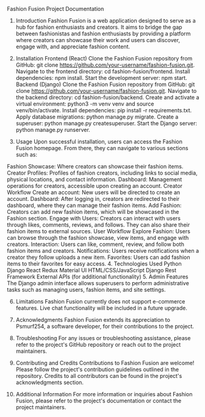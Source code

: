 Fashion Fusion Project Documentation
1. Introduction
Fashion Fusion is a web application designed to serve as a hub for fashion enthusiasts and creators. It aims to bridge the gap between fashionistas and fashion enthusiasts by providing a platform where creators can showcase their work and users can discover, engage with, and appreciate fashion content.

2. Installation
Frontend (React)
Clone the Fashion Fusion repository from GitHub: git clone https://github.com/your-username/fashion-fusion.git.
Navigate to the frontend directory: cd fashion-fusion/frontend.
Install dependencies: npm install.
Start the development server: npm start.
Backend (Django)
Clone the Fashion Fusion repository from GitHub: git clone https://github.com/your-username/fashion-fusion.git.
Navigate to the backend directory: cd fashion-fusion/backend.
Create and activate a virtual environment: python3 -m venv venv and source venv/bin/activate.
Install dependencies: pip install -r requirements.txt.
Apply database migrations: python manage.py migrate.
Create a superuser: python manage.py createsuperuser.
Start the Django server: python manage.py runserver.
3. Usage
Upon successful installation, users can access the Fashion Fusion homepage. From there, they can navigate to various sections such as:

Fashion Showcase: Where creators can showcase their fashion items.
Creator Profiles: Profiles of fashion creators, including links to social media, physical locations, and contact information.
Dashboard: Management operations for creators, accessible upon creating an account.
Creator Workflow
Create an account: New users will be directed to create an account.
Dashboard: After logging in, creators are redirected to their dashboard, where they can manage their fashion items.
Add Fashion: Creators can add new fashion items, which will be showcased in the Fashion section.
Engage with Users: Creators can interact with users through likes, comments, reviews, and follows. They can also share their fashion items to external sources.
User Workflow
Explore Fashion: Users can browse through the fashion showcase, view items, and engage with creators.
Interaction: Users can like, comment, review, and follow both fashion items and creators.
Notifications: Users receive notifications when a creator they follow uploads a new item.
Favorites: Users can add fashion items to their favorites for easy access.
4. Technologies Used
Python
Django
React Redux
Material UI
HTML/CSS/JavaScript
Django Rest Framework
External APIs (for additional functionality)
5. Admin Features
The Django admin interface allows superusers to perform administrative tasks such as managing users, fashion items, and site settings.

6. Limitations
Fashion Fusion currently does not support e-commerce features. Live chat functionality will be included in a future upgrade.

7. Acknowledgments
Fashion Fusion extends its appreciation to Psmurf254, a software developer, for their contributions to the project.

8. Troubleshooting
For any issues or troubleshooting assistance, please refer to the project's GitHub repository or reach out to the project maintainers.

9. Contributing and Credits
Contributions to Fashion Fusion are welcome! Please follow the project's contribution guidelines outlined in the repository. Credits to all contributors can be found in the project's acknowledgments section.

10. Additional Information
For more information or inquiries about Fashion Fusion, please refer to the project's documentation or contact the project maintainers.
